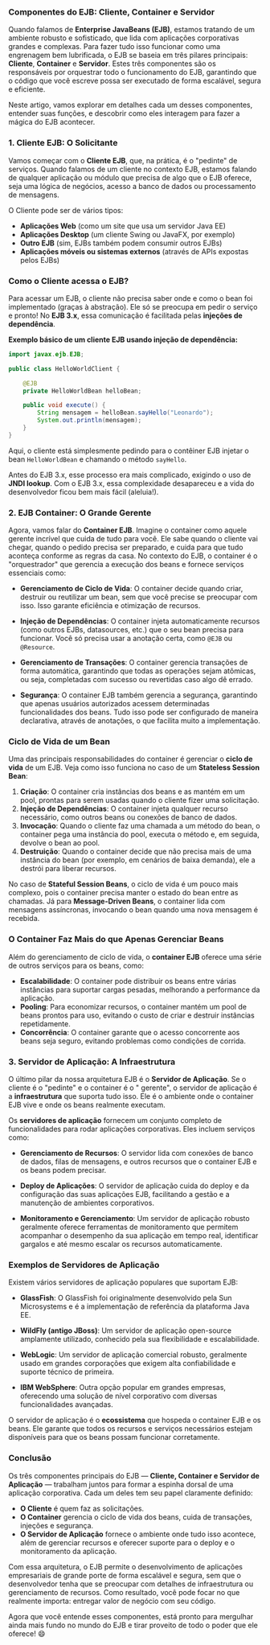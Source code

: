 ### Componentes do EJB: Cliente, Container e Servidor

Quando falamos de **Enterprise JavaBeans (EJB)**, estamos tratando de um ambiente robusto e sofisticado, que lida com
aplicações corporativas grandes e complexas. Para fazer tudo isso funcionar como uma engrenagem bem lubrificada, o EJB
se baseia em três pilares principais: **Cliente**, **Container** e **Servidor**. Estes três componentes são os
responsáveis por orquestrar todo o funcionamento do EJB, garantindo que o código que você escreve possa ser executado de
forma escalável, segura e eficiente.

Neste artigo, vamos explorar em detalhes cada um desses componentes, entender suas funções, e descobrir como eles
interagem para fazer a mágica do EJB acontecer.

### 1. Cliente EJB: O Solicitante

Vamos começar com o **Cliente EJB**, que, na prática, é o "pedinte" de serviços. Quando falamos de um cliente no
contexto EJB, estamos falando de qualquer aplicação ou módulo que precisa de algo que o EJB oferece, seja uma lógica de
negócios, acesso a banco de dados ou processamento de mensagens.

O Cliente pode ser de vários tipos:

- **Aplicações Web** (como um site que usa um servidor Java EE)
- **Aplicações Desktop** (um cliente Swing ou JavaFX, por exemplo)
- **Outro EJB** (sim, EJBs também podem consumir outros EJBs)
- **Aplicações móveis ou sistemas externos** (através de APIs expostas pelos EJBs)

### Como o Cliente acessa o EJB?

Para acessar um EJB, o cliente não precisa saber onde e como o bean foi implementado (graças à abstração). Ele só se
preocupa em pedir o serviço e pronto! No **EJB 3.x**, essa comunicação é facilitada pelas **injeções de dependência**.

**Exemplo básico de um cliente EJB usando injeção de dependência:**

```java
import javax.ejb.EJB;

public class HelloWorldClient {

    @EJB
    private HelloWorldBean helloBean;

    public void execute() {
        String mensagem = helloBean.sayHello("Leonardo");
        System.out.println(mensagem);
    }
}
```

Aqui, o cliente está simplesmente pedindo para o contêiner EJB injetar o bean `HelloWorldBean` e chamando o método
`sayHello`.

Antes do EJB 3.x, esse processo era mais complicado, exigindo o uso de **JNDI lookup**. Com o EJB 3.x, essa complexidade
desapareceu e a vida do desenvolvedor ficou bem mais fácil (aleluia!).

### 2. EJB Container: O Grande Gerente

Agora, vamos falar do **Container EJB**. Imagine o container como aquele gerente incrível que cuida de tudo para você.
Ele sabe quando o cliente vai chegar, quando o pedido precisa ser preparado, e cuida para que tudo aconteça conforme as
regras da casa. No contexto do EJB, o container é o "orquestrador" que gerencia a execução dos beans e fornece serviços
essenciais como:

- **Gerenciamento de Ciclo de Vida**: O container decide quando criar, destruir ou reutilizar um bean, sem que você
  precise se preocupar com isso. Isso garante eficiência e otimização de recursos.

- **Injeção de Dependências**: O container injeta automaticamente recursos (como outros EJBs, datasources, etc.) que o
  seu bean precisa para funcionar. Você só precisa usar a anotação certa, como `@EJB` ou `@Resource`.

- **Gerenciamento de Transações**: O container gerencia transações de forma automática, garantindo que todas as
  operações sejam atômicas, ou seja, completadas com sucesso ou revertidas caso algo dê errado.

- **Segurança**: O container EJB também gerencia a segurança, garantindo que apenas usuários autorizados acessem
  determinadas funcionalidades dos beans. Tudo isso pode ser configurado de maneira declarativa, através de anotações, o
  que facilita muito a implementação.

### Ciclo de Vida de um Bean

Uma das principais responsabilidades do container é gerenciar o **ciclo de vida** de um EJB. Veja como isso funciona no
caso de um **Stateless Session Bean**:

1. **Criação**: O container cria instâncias dos beans e as mantém em um pool, prontas para serem usadas quando o cliente
   fizer uma solicitação.
2. **Injeção de Dependências**: O container injeta qualquer recurso necessário, como outros beans ou conexões de banco
   de dados.
3. **Invocação**: Quando o cliente faz uma chamada a um método do bean, o container pega uma instância do pool, executa
   o método e, em seguida, devolve o bean ao pool.
4. **Destruição**: Quando o container decide que não precisa mais de uma instância do bean (por exemplo, em cenários de
   baixa demanda), ele a destrói para liberar recursos.

No caso de **Stateful Session Beans**, o ciclo de vida é um pouco mais complexo, pois o container precisa manter o
estado do bean entre as chamadas. Já para **Message-Driven Beans**, o container lida com mensagens assíncronas,
invocando o bean quando uma nova mensagem é recebida.

### O Container Faz Mais do que Apenas Gerenciar Beans

Além do gerenciamento de ciclo de vida, o **container EJB** oferece uma série de outros serviços para os beans, como:

- **Escalabilidade**: O container pode distribuir os beans entre várias instâncias para suportar cargas pesadas,
  melhorando a performance da aplicação.
- **Pooling**: Para economizar recursos, o container mantém um pool de beans prontos para uso, evitando o custo de criar
  e destruir instâncias repetidamente.
- **Concorrência**: O container garante que o acesso concorrente aos beans seja seguro, evitando problemas como
  condições de corrida.

### 3. Servidor de Aplicação: A Infraestrutura

O último pilar da nossa arquitetura EJB é o **Servidor de Aplicação**. Se o cliente é o "pedinte" e o container é o "
gerente", o servidor de aplicação é a **infraestrutura** que suporta tudo isso. Ele é o ambiente onde o container EJB
vive e onde os beans realmente executam.

Os **servidores de aplicação** fornecem um conjunto completo de funcionalidades para rodar aplicações corporativas. Eles
incluem serviços como:

- **Gerenciamento de Recursos**: O servidor lida com conexões de banco de dados, filas de mensagens, e outros recursos
  que o container EJB e os beans podem precisar.

- **Deploy de Aplicações**: O servidor de aplicação cuida do deploy e da configuração das suas aplicações EJB,
  facilitando a gestão e a manutenção de ambientes corporativos.

- **Monitoramento e Gerenciamento**: Um servidor de aplicação robusto geralmente oferece ferramentas de monitoramento
  que permitem acompanhar o desempenho da sua aplicação em tempo real, identificar gargalos e até mesmo escalar os
  recursos automaticamente.

### Exemplos de Servidores de Aplicação

Existem vários servidores de aplicação populares que suportam EJB:

- **GlassFish**: O GlassFish foi originalmente desenvolvido pela Sun Microsystems e é a implementação de referência da
  plataforma Java EE.

- **WildFly (antigo JBoss)**: Um servidor de aplicação open-source amplamente utilizado, conhecido pela sua
  flexibilidade e escalabilidade.

- **WebLogic**: Um servidor de aplicação comercial robusto, geralmente usado em grandes corporações que exigem alta
  confiabilidade e suporte técnico de primeira.

- **IBM WebSphere**: Outra opção popular em grandes empresas, oferecendo uma solução de nível corporativo com diversas
  funcionalidades avançadas.

O servidor de aplicação é o **ecossistema** que hospeda o container EJB e os beans. Ele garante que todos os recursos e
serviços necessários estejam disponíveis para que os beans possam funcionar corretamente.

### Conclusão

Os três componentes principais do EJB — **Cliente, Container e Servidor de Aplicação** — trabalham juntos para formar a
espinha dorsal de uma aplicação corporativa. Cada um deles tem seu papel claramente definido:

- **O Cliente** é quem faz as solicitações.
- **O Container** gerencia o ciclo de vida dos beans, cuida de transações, injeções e segurança.
- **O Servidor de Aplicação** fornece o ambiente onde tudo isso acontece, além de gerenciar recursos e oferecer suporte
  para o deploy e o monitoramento da aplicação.

Com essa arquitetura, o EJB permite o desenvolvimento de aplicações empresariais de grande porte de forma escalável e
segura, sem que o desenvolvedor tenha que se preocupar com detalhes de infraestrutura ou gerenciamento de recursos. Como
resultado, você pode focar no que realmente importa: entregar valor de negócio com seu código.

Agora que você entende esses componentes, está pronto para mergulhar ainda mais fundo no mundo do EJB e tirar proveito
de todo o poder que ele oferece! 😄